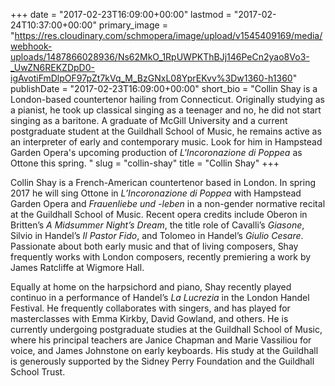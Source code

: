 +++
date = "2017-02-23T16:09:00+00:00"
lastmod = "2017-02-24T10:37:00+00:00"
primary_image = "https://res.cloudinary.com/schmopera/image/upload/v1545409169/media/webhook-uploads/1487866028936/Ns62MkO_1RpUWPKThBJj146PeCn2yao8Vo3-_UwZN6REKZDpD0-igAvotiFmDlpOF97pZt7kVq_M_BzGNxL08YprEKvv%3Dw1360-h1360"
publishDate = "2017-02-23T16:09:00+00:00"
short_bio = "Collin Shay is a London-based countertenor hailing from Connecticut. Originally studying as a pianist, he took up classical singing as a teenager and no, he did not start singing as a baritone. A graduate of McGill University and a current postgraduate student at the Guildhall School of Music, he remains active as an interpreter of early and contemporary music. Look for him in Hampstead Garden Opera&#039;s upcoming production of *L&#039;Incoronazione di Poppea* as Ottone this spring. "
slug = "collin-shay"
title = "Collin Shay"
+++

Collin Shay is a French-American countertenor based in London. In spring 2017 he will sing Ottone in *L’Incoronazione di Poppea* with Hampstead Garden Opera and *Frauenliebe und -leben* in a non-gender normative recital at the Guildhall School of Music. Recent opera credits include Oberon in Britten’s *A Midsummer Night’s Dream*, the title role of Cavalli’s *Giasone*, Silvio in Handel’s *Il Pastor Fido*, and Tolomeo in Handel’s *Giulio Cesare*. Passionate about both early music and that of living composers, Shay frequently works with London composers, recently premiering a work by James Ratcliffe at Wigmore Hall. 	

Equally at home on the harpsichord and piano, Shay recently played continuo in a performance of Handel’s *La Lucrezia* in the London Handel Festival. He frequently collaborates with singers, and has played for masterclasses with Emma Kirkby, David Gowland, and others. He is currently undergoing postgraduate studies at the Guildhall School of Music, where his principal teachers are Janice Chapman and Marie Vassiliou for voice, and James Johnstone on early keyboards.  His study at the Guildhall is generously supported by the Sidney Perry Foundation and the Guildhall School Trust.

